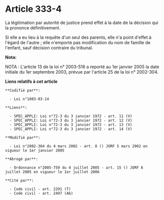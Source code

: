 # Article 333-4

La légitimation par autorité de justice prend effet à la date de la décision qui la prononce définitivement.

Si elle a eu lieu à la requête d'un seul des parents, elle n'a point d'effet à l'égard de l'autre ; elle n'emporte pas
modification du nom de famille de l'enfant, sauf décision contraire du tribunal.

**Nota:**

NOTA : L'article 13 de la loi n° 2003-516 a reporté au 1er janvier 2005 la date initiale du 1er septembre 2003, prévue par
l'article 25 de la loi n° 2002-304.

**Liens relatifs à cet article**

	**Codifié par**:

	  - Loi n°1803-03-14

	**Liens**:

	  - SPEC_APPLI: Loi n°72-3 du 3 janvier 1972 - art. 11 (V)
	  - SPEC_APPLI: Loi n°72-3 du 3 janvier 1972 - art. 12 (V)
	  - SPEC_APPLI: Loi n°72-3 du 3 janvier 1972 - art. 13 (V)
	  - SPEC_APPLI: Loi n°72-3 du 3 janvier 1972 - art. 14 (V)

	**Modifié par**:

	  - Loi n°2002-304 du 4 mars 2002 - art. 8 () JORF 5 mars 2002 en vigueur le 1er janvier 2005

	**Abrogé par**:

	  - Ordonnance n°2005-759 du 4 juillet 2005 - art. 15 () JORF 6 juillet 2005 en vigueur le 1er juillet 2006

	**Cité par**:

	  - Code civil - art. 2291 (T)
	  - Code civil - art. 2497 (Ab)
